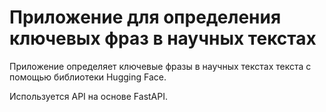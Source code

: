 # Приложение для определения ключевых фраз в научных текстах
Приложение определяет ключевые фразы в научных текстах текста с помощью библиотеки Hugging Face.

Используется API на основе FastAPI.